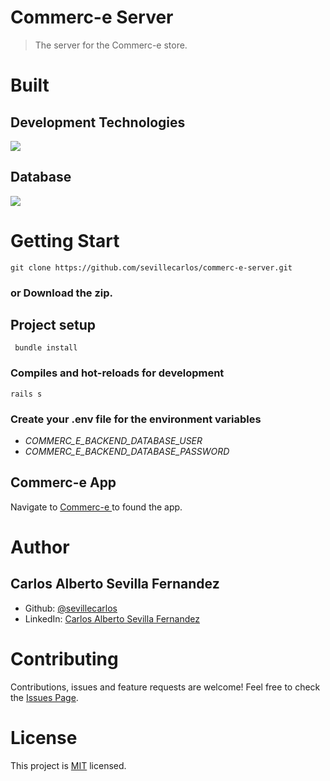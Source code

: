 # Commerc-e Server
> The server for the Commerc-e store.
# Built
## Development Technologies
![](https://img.shields.io/badge/Back-End-RubyOnRails-red)
## Database
![](https://img.shields.io/badge/Database-MYSQL-yellow)

# Getting Start
```
git clone https://github.com/sevillecarlos/commerc-e-server.git
```
### or Download the zip.
## Project setup
```
 bundle install
```
### Compiles and hot-reloads for development
```
rails s
```
### Create your .env file for the environment variables
* *COMMERC_E_BACKEND_DATABASE_USER*
* *COMMERC_E_BACKEND_DATABASE_PASSWORD*

## Commerc-e App
Navigate to [Commerc-e ](https://github.com/sevillecarlos/commerc-e) to found the app.

# Author
## Carlos Alberto Sevilla Fernandez
* Github: [@sevillecarlos](https://github.com/sevillecarlos)
* LinkedIn: [Carlos Alberto Sevilla Fernandez](https://github.com/sevillecarlos)

# Contributing
Contributions, issues and feature requests are welcome!
Feel free to check the [Issues Page](https://github.com/sevillecarlos/commerc-e-server/issues).

# License
This project is [MIT](https://opensource.org/licenses/MIT) licensed.



